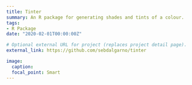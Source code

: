 ```yaml
---
title: Tinter
summary: An R package for generating shades and tints of a colour.
tags:
- R Package
date: "2020-02-01T00:00:00Z"

# Optional external URL for project (replaces project detail page).
external_link: https://github.com/sebdalgarno/tinter

image:
  caption: 
  focal_point: Smart
---
```

